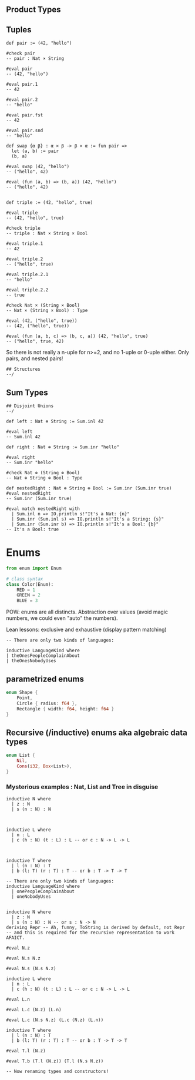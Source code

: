 
Product Types
--------------------------------------------------------------------------------

## Tuples


```lean
def pair := (42, "hello")

#check pair
-- pair : Nat × String

#eval pair
-- (42, "hello")

#eval pair.1
-- 42

#eval pair.2
-- "hello"

#eval pair.fst
-- 42

#eval pair.snd
-- "hello"

def swap {α β} : α × β -> β × α := fun pair =>
  let (a, b) := pair
  (b, a)

#eval swap (42, "hello")
-- ("hello", 42)

#eval (fun (a, b) => (b, a)) (42, "hello")
-- ("hello", 42)


def triple := (42, "hello", true)

#eval triple
-- (42, "hello", true)

#check triple
-- triple : Nat × String × Bool

#eval triple.1
-- 42

#eval triple.2
-- ("hello", true)

#eval triple.2.1
-- "hello"

#eval triple.2.2
-- true

#check Nat × (String × Bool)
-- Nat × (String × Bool) : Type

#eval (42, ("hello", true))
-- (42, ("hello", true))

#eval (fun (a, b, c) => (b, c, a)) (42, "hello", true)
-- ("hello", true, 42)
```

So there is not really a n-uple for n>=2, and no 1-uple or 0-uple either.
Only pairs, and nested pairs!

```lean
## Structures
--/
```

Sum Types
--------------------------------------------------------------------------------

```lean
## Disjoint Unions
--/

def left : Nat ⊕ String := Sum.inl 42

#eval left
-- Sum.inl 42

def right : Nat ⊕ String := Sum.inr "hello"

#eval right
-- Sum.inr "hello"

#check Nat ⊕ (String ⊕ Bool)
-- Nat ⊕ String ⊕ Bool : Type

def nestedRight : Nat ⊕ String ⊕ Bool := Sum.inr (Sum.inr true)
#eval nestedRight
-- Sum.inr (Sum.inr true)

#eval match nestedRight with
  | Sum.inl n => IO.println s!"It's a Nat: {n}"
  | Sum.inr (Sum.inl s) => IO.println s!"It's a String: {s}"
  | Sum.inr (Sum.inr b) => IO.println s!"It's a Bool: {b}"
-- It's a Bool: true
```

# Enums

```python
from enum import Enum

# class syntax
class Color(Enum):
    RED = 1
    GREEN = 2
    BLUE = 3
```

POW: enums are all distincts. Abstraction over values (avoid magic numbers, we could even "auto" the numbers).

Lean lessons: exclusive and exhaustive (display pattern matching)


```lean
-- There are only two kinds of languages:

inductive LanguageKind where
| theOnesPeopleComplainAbout
| theOnesNobodyUses
```

## parametrized enums


```rust
enum Shape {
    Point,
    Circle { radius: f64 },
    Rectangle { width: f64, height: f64 }
}
```



## Recursive (/inductive) enums aka algebraic data types

```rust
enum List {
    Nil,
    Cons(i32, Box<List>),
}
```


### Mysterious examples : Nat, List and Tree in disguise


```lean
inductive N where
  | z : N
  | s (n : N) : N



inductive L where
  | n : L
  | c (h : N) (t : L) : L -- or c : N -> L -> L



inductive T where
  | l (n : N) : T
  | b (l: T) (r : T) : T -- or b : T -> T -> T
```

```lean
-- There are only two kinds of languages:
inductive LanguageKind where
  | onePeopleComplainAbout
  | oneNobodyUses


inductive N where
  | z : N
  | s (n : N) : N -- or s : N -> N
deriving Repr -- Ah, funny, ToString is derived by default, not Repr
-- and this is required for the recursive representation to work AFAICT.

#eval N.z

#eval N.s N.z

#eval N.s (N.s N.z)

inductive L where
  | n : L
  | c (h : N) (t : L) : L -- or c : N -> L -> L

#eval L.n

#eval L.c (N.z) (L.n)

#eval L.c (N.s N.z) (L.c (N.z) (L.n))

inductive T where
  | l (n : N) : T
  | b (l: T) (r : T) : T -- or b : T -> T -> T

#eval T.l (N.z)

#eval T.b (T.l (N.z)) (T.l (N.s N.z))

-- Now renaming types and constructors!
```
